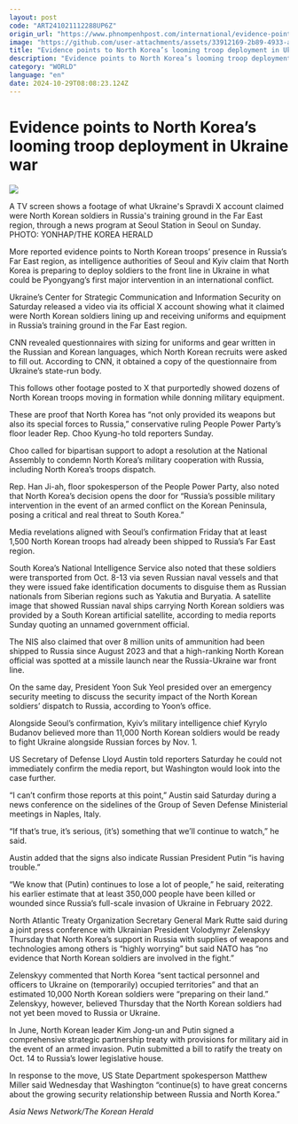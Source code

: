 ```yaml
---
layout: post
code: "ART241021112288UP6Z"
origin_url: "https://www.phnompenhpost.com/international/evidence-points-to-north-korea-s-looming-troop-deployment-in-ukraine-war"
image: "https://github.com/user-attachments/assets/33912169-2b89-4933-a040-1d640d941862"
title: "Evidence points to North Korea’s looming troop deployment in Ukraine war"
description: "​​Evidence points to North Korea’s looming troop deployment in Ukraine war​"
category: "WORLD"
language: "en"
date: 2024-10-29T08:08:23.124Z
---
```


# Evidence points to North Korea’s looming troop deployment in Ukraine war

![](https://github.com/user-attachments/assets/3c77b1e2-aeff-4b38-a76a-272b3cd7e39e)

A TV screen shows a footage of what Ukraine's Spravdi X account claimed were North Korean soldiers in Russia's training ground in the Far East region, through a news program at Seoul Station in Seoul on Sunday. PHOTO: YONHAP/THE KOREA HERALD

More reported evidence points to North Korean troops’ presence in Russia’s Far East region, as intelligence authorities of Seoul and Kyiv claim that North Korea is preparing to deploy soldiers to the front line in Ukraine in what could be Pyongyang’s first major intervention in an international conflict.

Ukraine’s Center for Strategic Communication and Information Security on Saturday released a video via its official X account showing what it claimed were North Korean soldiers lining up and receiving uniforms and equipment in Russia’s training ground in the Far East region.

CNN revealed questionnaires with sizing for uniforms and gear written in the Russian and Korean languages, which North Korean recruits were asked to fill out. According to CNN, it obtained a copy of the questionnaire from Ukraine’s state-run body.

This follows other footage posted to X that purportedly showed dozens of North Korean troops moving in formation while donning military equipment.

These are proof that North Korea has “not only provided its weapons but also its special forces to Russia,” conservative ruling People Power Party’s floor leader Rep. Choo Kyung-ho told reporters Sunday.

Choo called for bipartisan support to adopt a resolution at the National Assembly to condemn North Korea’s military cooperation with Russia, including North Korea’s troops dispatch.

Rep. Han Ji-ah, floor spokesperson of the People Power Party, also noted that North Korea’s decision opens the door for “Russia’s possible military intervention in the event of an armed conflict on the Korean Peninsula, posing a critical and real threat to South Korea.”

Media revelations aligned with Seoul’s confirmation Friday that at least 1,500 North Korean troops had already been shipped to Russia’s Far East region.

South Korea’s National Intelligence Service also noted that these soldiers were transported from Oct. 8-13 via seven Russian naval vessels and that they were issued fake identification documents to disguise them as Russian nationals from Siberian regions such as Yakutia and Buryatia. A satellite image that showed Russian naval ships carrying North Korean soldiers was provided by a South Korean artificial satellite, according to media reports Sunday quoting an unnamed government official.

The NIS also claimed that over 8 million units of ammunition had been shipped to Russia since August 2023 and that a high-ranking North Korean official was spotted at a missile launch near the Russia-Ukraine war front line.

On the same day, President Yoon Suk Yeol presided over an emergency security meeting to discuss the security impact of the North Korean soldiers’ dispatch to Russia, according to Yoon’s office.

Alongside Seoul’s confirmation, Kyiv’s military intelligence chief Kyrylo Budanov believed more than 11,000 North Korean soldiers would be ready to fight Ukraine alongside Russian forces by Nov. 1.

US Secretary of Defense Lloyd Austin told reporters Saturday he could not immediately confirm the media report, but Washington would look into the case further.

“I can’t confirm those reports at this point,” Austin said Saturday during a news conference on the sidelines of the Group of Seven Defense Ministerial meetings in Naples, Italy.

“If that’s true, it’s serious, (it’s) something that we’ll continue to watch,” he said.

Austin added that the signs also indicate Russian President Putin “is having trouble.”

“We know that (Putin) continues to lose a lot of people,” he said, reiterating his earlier estimate that at least 350,000 people have been killed or wounded since Russia’s full-scale invasion of Ukraine in February 2022.

North Atlantic Treaty Organization Secretary General Mark Rutte said during a joint press conference with Ukrainian President Volodymyr Zelenskyy Thursday that North Korea’s support in Russia with supplies of weapons and technologies among others is “highly worrying” but said NATO has “no evidence that North Korean soldiers are involved in the fight.”

Zelenskyy commented that North Korea “sent tactical personnel and officers to Ukraine on (temporarily) occupied territories” and that an estimated 10,000 North Korean soldiers were “preparing on their land.” Zelenskyy, however, believed Thursday that the North Korean soldiers had not yet been moved to Russia or Ukraine.

In June, North Korean leader Kim Jong-un and Putin signed a comprehensive strategic partnership treaty with provisions for military aid in the event of an armed invasion. Putin submitted a bill to ratify the treaty on Oct. 14 to Russia’s lower legislative house.

In response to the move, US State Department spokesperson Matthew Miller said Wednesday that Washington “continue(s) to have great concerns about the growing security relationship between Russia and North Korea.”

_Asia News Network/The Korean Herald_